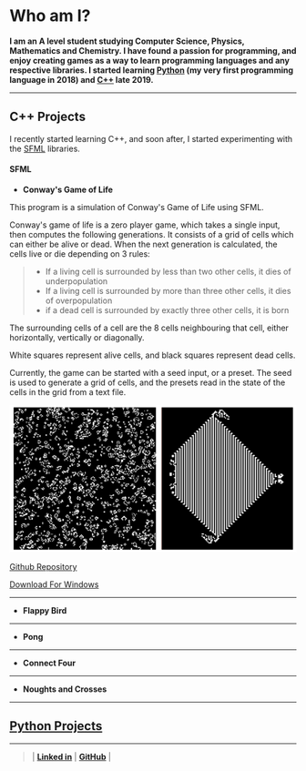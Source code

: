 # Who am I?

**I am an A level student studying Computer Science, Physics, Mathematics and Chemistry. I have found a passion for programming, and enjoy creating games as a way to learn programming languages and any respective libraries. I started learning [Python](#python-projects) (my very first programming language in 2018) and [C++](#c-projects) late 2019.**

---

## C++ Projects

I recently started learning C++, and soon after, I started experimenting with the [SFML](#sfml) libraries.

#### SFML

- **Conway's Game of Life**

This program is a simulation of Conway's Game of Life using SFML.

Conway's game of life is a zero player game, which takes a single input, then computes the following generations. It consists of a grid of cells which can either be alive or dead. When the next generation is calculated, the cells live or die depending on 3 rules:

> - If a living cell is surrounded by less than two other cells, it dies of underpopulation
> - If a living cell is surrounded by more than three other cells, it dies of overpopulation
> - if a dead cell is surrounded by exactly three other cells, it is born

The surrounding cells of a cell are the 8 cells neighbouring that cell, either horizontally, vertically or diagonally.

White squares represent alive cells, and black squares represent dead cells.

Currently, the game can be started with a seed input, or a preset. The seed is used to generate a grid of cells, and the presets read in the state of the cells in the grid from a text file.

![image](/ProgramRepos/SFML-GameOfLife/GameOfLifeFiles/CombinedImage.png)

[Github Repository](https://github.com/owenpauptit/sfml/gameoflife)

[Download For Windows](/ProgramRepos/SFML-GameOfLife/GameOfLifeFiles/GameOfLife.zip?raw=true)

---

- **Flappy Bird**

---

- **Pong**

---

- **Connect Four**

---

- **Noughts and Crosses**

---

## [Python Projects](/PythonPage.md)

***  
  
  
>
>
> | **[Linked in](https://linkedin.com/in/owen-pauptit/)** | **[GitHub](https://github.com/owenpauptit/)** |
>
